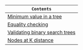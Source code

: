 <div align="center">
  
| `Contents` |
| ---------- |
| [Minimum value in a tree](https://github.com/devrath/studious-ds-adventure/tree/main/collection/Trees/BinaryTree/BinarySearchTree/Programs/MinimumValueInTree) |
| [Equality checking](https://github.com/devrath/studious-ds-adventure/tree/main/collection/Trees/BinaryTree/BinarySearchTree/Programs/EqualityChecking) |
| [Validating binary search trees]() |
| [Nodes at K distance]() |

</div>
